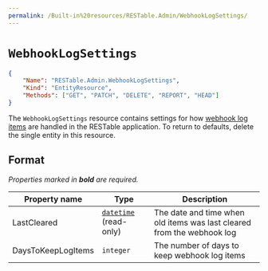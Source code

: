 ```yaml
---
permalink: /Built-in%20resources/RESTable.Admin/WebhookLogSettings/
---
```


# `WebhookLogSettings`

```json
{
    "Name": "RESTable.Admin.WebhookLogSettings",
    "Kind": "EntityResource",
    "Methods": ["GET", "PATCH", "DELETE", "REPORT", "HEAD"]
}
```

The `WebhookLogSettings` resource contains settings for how [webhook log items](../WebhookLog) are handled in the RESTable application. To return to defaults, delete the single entity in this resource.

## Format

_Properties marked in **bold** are required._

Property name      | Type                                     | Description
------------------ | ---------------------------------------- | ----------------------------------------------------------------------
LastCleared        | [`datetime`](../../Datetime) (read-only) | The date and time when old items was last cleared from the webhook log
DaysToKeepLogItems | `integer`                                | The number of days to keep webhook log items

